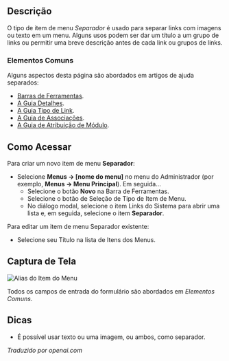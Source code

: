 <!-- Filename: Help4.x:Menu_Item:_Separator / Display title: Separador   -->

## Descrição

O tipo de item de menu *Separador* é usado para separar links com imagens ou texto em um menu. Alguns usos podem ser dar um título a um grupo de links ou permitir uma breve descrição antes de cada link ou grupos de links.

### Elementos Comuns

Alguns aspectos desta página são abordados em artigos de ajuda separados:

* [Barras de Ferramentas](jdocmanual?article=help/common-elements/toolbars).
* [A Guia Detalhes](jdocmanual?article=help/menu-items-common/menu-item-details).
* [A Guia Tipo de Link](jdocmanual?article=help/menu-items-common/menu-item-link-type).
* [A Guia de Associações](jdocmanual?article=help/common-elements/edit-associations).
* [A Guia de Atribuição de Módulo](jdocmanual?article=help/menu-items-common/menu-item-module-assignment).

## Como Acessar

Para criar um novo item de menu **Separador**:

- Selecione **Menus → \[nome do menu\]** no menu do Administrador
  (por exemplo, **Menus → Menu Principal**). Em seguida...
  - Selecione o botão **Novo** na Barra de Ferramentas.
  - Selecione o botão de Seleção de Tipo de Item de Menu.
  - No diálogo modal, selecione o item Links do Sistema para abrir uma lista
    e, em seguida, selecione o item **Separador**.

Para editar um item de menu Separador existente:

- Selecione seu Título na lista de Itens dos Menus.

## Captura de Tela

![Alias do Item do Menu](../../../pt/images/menu-items/system-links-separator-details-tab.png)

Todos os campos de entrada do formulário são abordados em *Elementos Comuns*.

## Dicas

- É possível usar texto ou uma imagem, ou ambos, como separador.

*Traduzido por openai.com*

